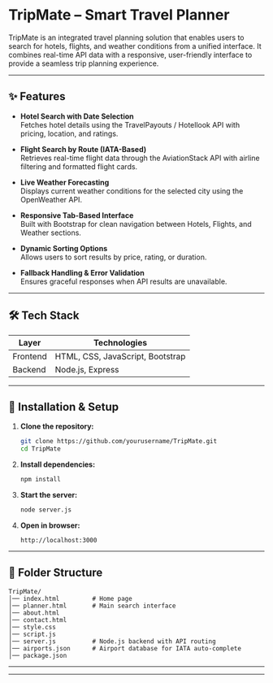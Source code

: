 # TripMate – Smart Travel Planner

TripMate is an integrated travel planning solution that enables users to search for hotels, flights, and weather conditions from a unified interface. It combines real-time API data with a responsive, user-friendly interface to provide a seamless trip planning experience.

---

## ✨ Features

- **Hotel Search with Date Selection**  
  Fetches hotel details using the TravelPayouts / Hotellook API with pricing, location, and ratings.

- **Flight Search by Route (IATA-Based)**  
  Retrieves real-time flight data through the AviationStack API with airline filtering and formatted flight cards.

- **Live Weather Forecasting**  
  Displays current weather conditions for the selected city using the OpenWeather API.

- **Responsive Tab-Based Interface**  
  Built with Bootstrap for clean navigation between Hotels, Flights, and Weather sections.

- **Dynamic Sorting Options**  
  Allows users to sort results by price, rating, or duration.

- **Fallback Handling & Error Validation**  
  Ensures graceful responses when API results are unavailable.

---

## 🛠️ Tech Stack

| Layer      | Technologies |
|------------|--------------|
| Frontend   | HTML, CSS, JavaScript, Bootstrap |
| Backend    | Node.js, Express |

---

## 🚀 Installation & Setup

1. **Clone the repository:**
   ```bash
   git clone https://github.com/yourusername/TripMate.git
   cd TripMate
   ```

2. **Install dependencies:**
   ```bash
   npm install
   ```


3. **Start the server:**
   ```bash
   node server.js
   ```

4. **Open in browser:**
   ```
   http://localhost:3000
   ```

---

## 📌 Folder Structure

```
TripMate/
│── index.html         # Home page
│── planner.html       # Main search interface
│── about.html
│── contact.html
│── style.css
│── script.js
│── server.js          # Node.js backend with API routing
│── airports.json      # Airport database for IATA auto-complete
│── package.json
```

---

---

